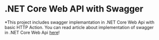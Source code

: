 # .NET Core Web API with Swagger

*This project includes swagger implemantation in .NET Core Web Api with basic HTTP Action. You can read article about implementation of swagger in .NET Core Web Api <a href="">here</a>!

